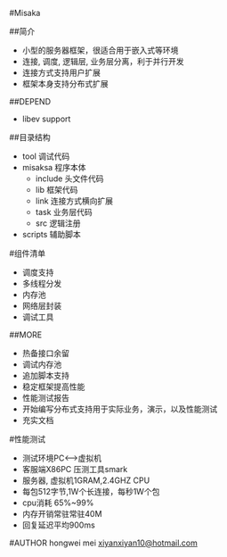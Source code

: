#Misaka

##简介
 - 小型的服务器框架，很适合用于嵌入式等环境
 - 连接, 调度, 逻辑层, 业务层分离，利于并行开发
 - 连接方式支持用户扩展
 - 框架本身支持分布式扩展

##DEPEND
 - libev support

##目录结构
 - tool      调试代码
 - misaksa    程序本体
    - include 头文件代码
    - lib     框架代码
    - link    连接方式横向扩展
    - task    业务层代码
    - src     逻辑注册
 - scripts    辅助脚本

#组件清单
 - 调度支持
 - 多线程分发
 - 内存池
 - 网络层封装
 - 调试工具

##MORE
 - 热备接口余留
 - 调试内存池
 - 追加脚本支持
 - 稳定框架提高性能
 - 性能测试报告
 - 开始编写分布式支持用于实际业务，演示，以及性能测试
 - 充实文档

#性能测试
 - 测试环境PC<-->虚拟机
 - 客服端X86PC 压测工具smark
 - 服务器, 虚拟机1GRAM,2.4GHZ CPU  
 - 每包512字节,1W个长连接，每秒1W个包
 - cpu消耗 65%~99%
 - 内存开销常驻常驻40M
 - 回复延迟平均900ms

#AUTHOR 
    hongwei mei
    xiyanxiyan10@hotmail.com
